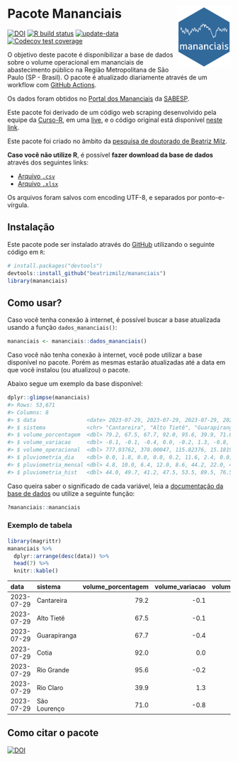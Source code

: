 
<!-- README.md is generated from README.Rmd. Please edit that file -->

# Pacote Mananciais <img src="man/figures/hexlogo.png" align="right" width = "120px"/>

<!-- badges: start -->

[![DOI](https://zenodo.org/badge/DOI/10.5281/zenodo.4733056.svg)](https://doi.org/10.5281/zenodo.4733056)
[![R build
status](https://github.com/beatrizmilz/mananciais/workflows/R-CMD-check/badge.svg)](https://github.com/beatrizmilz/mananciais/actions)
[![update-data](https://github.com/beatrizmilz/mananciais/actions/workflows/2-update_data.yaml/badge.svg)](https://github.com/beatrizmilz/mananciais/actions/workflows/2-update_data.yaml)
[![Codecov test
coverage](https://codecov.io/gh/beatrizmilz/mananciais/branch/master/graph/badge.svg)](https://codecov.io/gh/beatrizmilz/mananciais?branch=master)
<!-- badges: end -->

O objetivo deste pacote é disponibilizar a base de dados sobre o volume
operacional em mananciais de abastecimento público na Região
Metropolitana de São Paulo (SP - Brasil). O pacote é atualizado
diariamente através de um workflow com [GitHub
Actions](https://github.com/beatrizmilz/mananciais/actions).

Os dados foram obtidos no [Portal dos
Mananciais](http://mananciais.sabesp.com.br/Situacao) da
[SABESP](http://site.sabesp.com.br/site/Default.aspx).

Este pacote foi derivado de um código web scraping desenvolvido pela
equipe da [Curso-R](https://www.curso-r.com/), em uma
[live](https://youtu.be/jvZIxrMmOcQ), e o código original está
disponível [neste
link](https://github.com/curso-r/lives/blob/master/drafts/20200730_scraper_sabesp.R).

Este pacote foi criado no âmbito da [pesquisa de doutorado de Beatriz
Milz](https://beatrizmilz.github.io/tese/).

**Caso você não utilize R**, é possível **fazer download da base de
dados** através dos seguintes links:

- [Arquivo
  `.csv`](https://github.com/beatrizmilz/mananciais/raw/master/inst/extdata/mananciais.csv)
- [Arquivo
  `.xlsx`](https://github.com/beatrizmilz/mananciais/blob/master/inst/extdata/mananciais.xlsx?raw=true)

Os arquivos foram salvos com encoding UTF-8, e separados por
ponto-e-vírgula.

## Instalação

Este pacote pode ser instalado através do [GitHub](https://github.com/)
utilizando o seguinte código em `R`:

``` r
# install.packages("devtools")
devtools::install_github("beatrizmilz/mananciais")
library(mananciais)
```

## Como usar?

Caso você tenha conexão à internet, é possível buscar a base atualizada
usando a função `dados_mananciais()`:

``` r
mananciais <- mananciais::dados_mananciais() 
```

Caso você não tenha conexão à internet, você pode utilizar a base
disponível no pacote. Porém as mesmas estarão atualizadas até a data em
que você instalou (ou atualizou) o pacote.

Abaixo segue um exemplo da base disponível:

``` r
dplyr::glimpse(mananciais)
#> Rows: 53,671
#> Columns: 8
#> $ data                <date> 2023-07-29, 2023-07-29, 2023-07-29, 2023-07-29, 2…
#> $ sistema             <chr> "Cantareira", "Alto Tietê", "Guarapiranga", "Cotia…
#> $ volume_porcentagem  <dbl> 79.2, 67.5, 67.7, 92.0, 95.6, 39.9, 71.0, 79.3, 67…
#> $ volume_variacao     <dbl> -0.1, -0.1, -0.4, 0.0, -0.2, 1.3, -0.8, -0.2, -0.2…
#> $ volume_operacional  <dbl> 777.93762, 378.00047, 115.82376, 15.18190, 107.288…
#> $ pluviometria_dia    <dbl> 0.0, 1.8, 0.0, 0.0, 0.2, 11.6, 2.4, 0.0, 0.1, 0.0,…
#> $ pluviometria_mensal <dbl> 4.8, 10.0, 6.4, 12.0, 8.6, 44.2, 22.0, 4.8, 8.2, 6…
#> $ pluviometria_hist   <dbl> 44.0, 49.7, 41.2, 47.5, 53.5, 89.5, 76.5, 44.0, 49…
```

Caso queira saber o significado de cada variável, leia a [documentação
da base de
dados](https://beatrizmilz.github.io/mananciais/reference/mananciais.html)
ou utilize a seguinte função:

``` r
?mananciais::mananciais
```

### Exemplo de tabela

``` r
library(magrittr)
mananciais %>% 
  dplyr::arrange(desc(data)) %>% 
  head(7) %>%
  knitr::kable()
```

| data       | sistema      | volume_porcentagem | volume_variacao | volume_operacional | pluviometria_dia | pluviometria_mensal | pluviometria_hist |
|:-----------|:-------------|-------------------:|----------------:|-------------------:|-----------------:|--------------------:|------------------:|
| 2023-07-29 | Cantareira   |               79.2 |            -0.1 |          777.93762 |              0.0 |                 4.8 |              44.0 |
| 2023-07-29 | Alto Tietê   |               67.5 |            -0.1 |          378.00047 |              1.8 |                10.0 |              49.7 |
| 2023-07-29 | Guarapiranga |               67.7 |            -0.4 |          115.82376 |              0.0 |                 6.4 |              41.2 |
| 2023-07-29 | Cotia        |               92.0 |             0.0 |           15.18190 |              0.0 |                12.0 |              47.5 |
| 2023-07-29 | Rio Grande   |               95.6 |            -0.2 |          107.28871 |              0.2 |                 8.6 |              53.5 |
| 2023-07-29 | Rio Claro    |               39.9 |             1.3 |            5.45055 |             11.6 |                44.2 |              89.5 |
| 2023-07-29 | São Lourenço |               71.0 |            -0.8 |           63.09397 |              2.4 |                22.0 |              76.5 |

## Como citar o pacote

[![DOI](https://zenodo.org/badge/DOI/10.5281/zenodo.4733056.svg)](https://doi.org/10.5281/zenodo.4733056)
